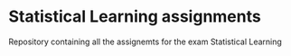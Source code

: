 # Statistical Learning assignments
Repository containing all the assignemts for the exam Statistical Learning
